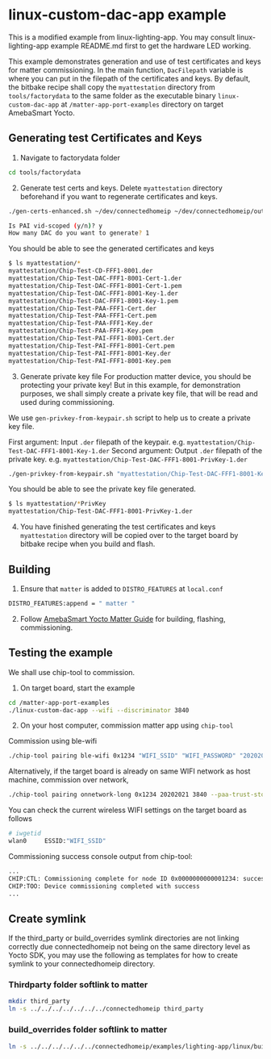 # linux-custom-dac-app example

This is a modified example from linux-lighting-app. You may consult linux-lighting-app example README.md first to get the hardware LED working.

This example demonstrates generation and use of test certificates and keys for matter commissioning.
In the main function, `DacFilepath` variable is where you can put in the filepath of the certificates and keys.
By default, the bitbake recipe shall copy the `myattestation` directory from `tools/factorydata` to the same folder as the executable binary `linux-custom-dac-app` at `/matter-app-port-examples` directory on target AmebaSmart Yocto.

## Generating test Certificates and Keys
1. Navigate to factorydata folder
```bash
cd tools/factorydata
```

2. Generate test certs and keys. 
Delete `myattestation` directory beforehand if you want to regenerate certificates and keys.
```bash
./gen-certs-enhanced.sh ~/dev/connectedhomeip ~/dev/connectedhomeip/out/host/chip-cert FFF1 8001
```

```bash
Is PAI vid-scoped (y/n)? y
How many DAC do you want to generate? 1
```

You should be able to see the generated certificates and keys
```bash
$ ls myattestation/*
myattestation/Chip-Test-CD-FFF1-8001.der
myattestation/Chip-Test-DAC-FFF1-8001-Cert-1.der
myattestation/Chip-Test-DAC-FFF1-8001-Cert-1.pem
myattestation/Chip-Test-DAC-FFF1-8001-Key-1.der
myattestation/Chip-Test-DAC-FFF1-8001-Key-1.pem
myattestation/Chip-Test-PAA-FFF1-Cert.der
myattestation/Chip-Test-PAA-FFF1-Cert.pem
myattestation/Chip-Test-PAA-FFF1-Key.der
myattestation/Chip-Test-PAA-FFF1-Key.pem
myattestation/Chip-Test-PAI-FFF1-8001-Cert.der
myattestation/Chip-Test-PAI-FFF1-8001-Cert.pem
myattestation/Chip-Test-PAI-FFF1-8001-Key.der
myattestation/Chip-Test-PAI-FFF1-8001-Key.pem
```

3. Generate private key file
For production matter device, you should be protecting your private key!
But in this example, for demonstration purposes, we shall simply create a private key file, that will be read and used during commissioning.

We use `gen-privkey-from-keypair.sh` script to help us to create a private key file.

First argument: Input `.der` filepath of the keypair. e.g. `myattestation/Chip-Test-DAC-FFF1-8001-Key-1.der`
Second argument: Output `.der` filepath of the private key. e.g. `myattestation/Chip-Test-DAC-FFF1-8001-PrivKey-1.der`

```bash
./gen-privkey-from-keypair.sh "myattestation/Chip-Test-DAC-FFF1-8001-Key-1.der" "myattestation/Chip-Test-DAC-FFF1-8001-PrivKey-1.der"
```

You should be able to see the private key file generated.
```bash
$ ls myattestation/*PrivKey
myattestation/Chip-Test-DAC-FFF1-8001-PrivKey-1.der
```

4. You have finished generating the test certificates and keys
`myattestation` directory will be copied over to the target board by bitbake recipe when you build and flash.


## Building
1. Ensure that `matter` is added to `DISTRO_FEATURES` at `local.conf`
```bash
DISTRO_FEATURES:append = " matter "
```

2. Follow [AmebaSmart Yocto Matter Guide](<../../doc/AmebaSmart Yocto Matter Guide.md>) for building, flashing, commissioning.

## Testing the example
We shall use chip-tool to commission.

1. On target board, start the example
```bash
cd /matter-app-port-examples
./linux-custom-dac-app --wifi --discriminator 3840
```

2. On your host computer, commission matter app using `chip-tool`

Commission using ble-wifi
```bash
./chip-tool pairing ble-wifi 0x1234 "WIFI_SSID" "WIFI_PASSWORD" "20202021" "3840" --paa-trust-store-path ~/dev/rtl8730e-linux-sdk/sources/yocto/meta-realtek-matter/examples/linux-custom-dac-app/tools/factorydata/myattestation
```

Alternatively, if the target board is already on same WIFI network as host machine, commission over network,
```bash
./chip-tool pairing onnetwork-long 0x1234 20202021 3840 --paa-trust-store-path ~/dev/rtl8730e-linux-sdk/sources/yocto/meta-realtek-matter/examples/linux-custom-dac-app/tools/factorydata/myattestation
```

You can check the current wireless WIFI settings on the target board as follows
```bash
# iwgetid
wlan0     ESSID:"WIFI_SSID"
```

Commissioning success console output from chip-tool:
```bash
...
CHIP:CTL: Commissioning complete for node ID 0x0000000000001234: success
CHIP:TOO: Device commissioning completed with success
...
```


## Create symlink
If the third_party or build_overrides symlink directories are not linking correctly due connectedhomeip not being on the same directory level as Yocto SDK, you may use the following as templates for how to create symlink to your connectedhomeip directory.

### Thirdparty folder softlink to matter

```bash
mkdir third_party
ln -s ../../../../../../../connectedhomeip third_party
```

### build_overrides folder softlink to matter

```bash
ln -s ../../../../../../connectedhomeip/examples/lighting-app/linux/build_overrides
```

